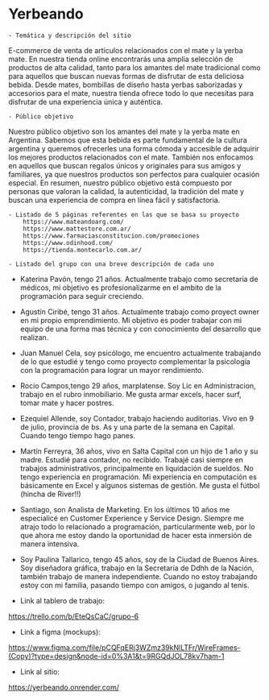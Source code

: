 # Yerbeando

    - Temática y descripción del sitio
    
E-commerce de venta de artículos relacionados con el mate y la yerba mate. En nuestra tienda online encontrarás una amplia selección de productos de alta calidad, tanto para los amantes del mate tradicional como para aquellos que buscan nuevas formas de disfrutar de esta deliciosa bebida. Desde mates, bombillas de diseño hasta yerbas saborizadas y accesorios para el mate, nuestra tienda ofrece todo lo que necesitas para disfrutar de una experiencia única y auténtica.

    - Público objetivo
Nuestro público objetivo son los amantes del mate y la yerba mate en Argentina. Sabemos que esta bebida es parte fundamental de la cultura argentina y queremos ofrecerles una forma cómoda y accesible de adquirir los mejores productos relacionados con el mate. También nos enfocamos en aquellos que buscan regalos únicos y originales para sus amigos y familiares, ya que nuestros productos son perfectos para cualquier ocasión especial. En resumen, nuestro público objetivo está compuesto por personas que valoran la calidad, la autenticidad, la tradición del mate y buscan una experiencia de compra en línea fácil y satisfactoria.


    - Listado de 5 páginas referentes en las que se basa su proyecto
        https://www.mateandoarg.com/
        https://www.mattestore.com.ar/
        https://www.farmaciasconstitucion.com/promociones
        https://www.odinhood.com/
        https://tienda.montecarlo.com.ar/
        
    - Listado del grupo con una breve descripción de cada uno
    
  -  Katerina Pavón, tengo 21 años. Actualmente trabajo como secretaria de médicos, mi objetivo es profesionalizarme en el ambito de la programación para seguir creciendo. 
   
   - Agustín Ciribé, tengo 31 años. Actualmente trabajo como proyect owner en mi propio emprendimiento. Mi objetivo es poder trabajar con mi equipo de una forma mas técnica y con conocimiento del desarrollo que realizan. 
   
   - Juan Manuel Cela, soy psicólogo, me encuentro actualmente trabajando de lo que estudié y tengo como proyecto complementar la psicología con la programación para lograr un mayor rendimiento.
   
   - Rocio Campos,tengo 29 años, marplatense. Soy Lic en Administracion, trabajo en el rubro inmobiliario. Me gusta armar excels, hacer surf, tomar mate y hacer postres.
   
  - Ezequiel Allende, soy Contador, trabajo haciendo auditorias. 
Vivo en 9 de julio, provincia de bs. As y una parte de la semana en Capital. Cuando tengo tiempo hago panes.

  - Martín Ferreyra, 36 años, vivo en Salta Capital con un hijo de 1 año y su madre. Estudié para contador, no recibido. Trabajé casi siempre en trabajos administrativos, principalmente en liquidación de sueldos. No tengo experiencia en programación. Mi experiencia en computación es básicamente en Excel y algunos sistemas de gestión. Me gusta el fútbol (hincha de River!!)
  
  - Santiago, son Analista de Marketing. En los últimos 10 años me especialicé en Customer Experience y Service Design. Siempre me atrajo todo lo relacionado a programación, particularmente web, por lo que ahora me estoy dando la oportunidad de hacer esta inmersión de manera intensiva.
 
 - Soy Paulina Tallarico, tengo 45 años, soy de la Ciudad de Buenos Aires. Soy diseñadora gráfica, trabajo en la Secretaría de Ddhh de la Nación, también trabajo de manera independiente. Cuando no estoy trabajando estoy con mi familia, pasando tiempo con amigos, o jugando al tenis.
   
   
- Link al tablero de trabajo:
       
https://trello.com/b/EteQsCaC/grupo-6


- Link a figma (mockups):

https://www.figma.com/file/pCQFqERj3WZmz39kNlLTFr/WireFrames-(Copy)?type=design&node-id=0%3A1&t=9RGQdJOL78kv7ham-1


- Link al sitio:

https://yerbeando.onrender.com/

    
    
    
    
    
    
    
    
    
    
    
    
    
    
    
